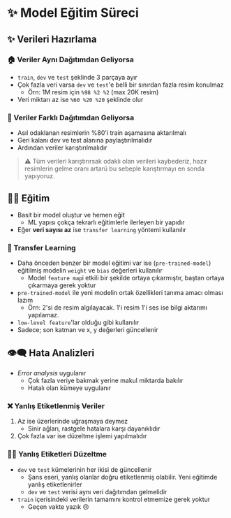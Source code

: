 # ✨ Model Eğitim Süreci

## ✨ Verileri Hazırlama

### 🏠 Veriler Aynı Dağıtımdan Geliyorsa

* `train`, `dev` ve `test` şeklinde 3 parçaya ayır
* Çok fazla veri varsa `dev` ve `test`'e belli bir sınırdan fazla resim konulmaz
  * Örn: 1M resim için `%98 %2 %2` \(max 20K resim\)
* Veri miktarı az ise `%60 %20 %20` şeklinde olur

### 💒 Veriler Farklı Dağıtımdan Geliyorsa

* Asıl odaklanan resimlerin %80'i train aşamasına aktarılmalı
* Geri kalanı dev ve test alanına paylaştırılmalıdır
* Ardından veriler karıştırılmalıdır

> ⚠ Tüm verileri karıştırırsak odaklı olan verileri kaybederiz, hazır resimlerin gelme oranı artarü bu sebeple karıştırmayı en sonda yapıyoruz.

## 👨‍🏫 Eğitim

* Basit bir model oluştur ve hemen eğit
  * ML yapısı çokça tekrarlı eğitimlerle ilerleyen bir yapıdır
* Eğer **veri sayısı az** ise `transfer learning` yöntemi kullanılır

### 🚙 Transfer Learning

* Daha önceden benzer bir model eğitimi var ise \(`pre-trained-model`\) eğitilmiş modelin `weight` ve `bias` değerleri kullanılır
  * Model `feature map`i etkili bir şekilde ortaya çıkarmıştır, baştan ortaya çıkarmaya gerek yoktur
* `pre-trained-model` ile yeni modelin ortak özellikleri tanıma amacı olması lazım
  * Örn: 2'si de resim algılayacak. 1'i resim 1'i ses ise bilgi aktarımı yapılamaz.
* `low-level feature`'lar olduğu gibi kullanılır
* Sadece; son katman ve x, y değerleri güncellenir

## 👁‍🗨 Hata Analizleri

* _Error analysis_ uygulanır
  * Çok fazla veriye bakmak yerine makul miktarda bakılır
  * Hatalı olan kümeye uygulanır

### ❌ Yanlış Etiketlenmiş Veriler

1. Az ise üzerlerinde uğraşmaya deymez
   * Sinir ağları, rastgele hatalara karşı dayanıklıdır
2. Çok fazla var ise düzeltme işlemi yapılmalıdır

### 👨‍🔧 Yanlış Etiketleri Düzeltme

* `dev` ve `test` kümelerinin her ikisi de güncellenir
  * Şans eseri, yanlış olanlar doğru etiketlenmiş olabilir. Yeni eğitimde yanlış etiketlenirler
  * `dev` ve `test` verisi aynı veri dağıtımdan gelmelidir
* `train` içerisindeki verilerin tamamını kontrol etmemize gerek yoktur
  * Geçen vakte yazık 😢

